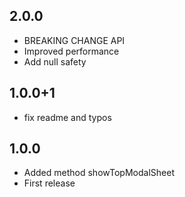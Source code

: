 
## 2.0.0
- BREAKING CHANGE API
- Improved performance
- Add null safety

## 1.0.0+1
- fix readme and typos

## 1.0.0
- Added method showTopModalSheet
- First release
